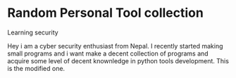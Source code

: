# Random Personal Tool collection
Learning security

Hey i am a cyber security enthusiast from Nepal. I recently started making small programs and i want make a decent collection of programs and acquire some level of decent knownledge in python tools development. This is the modified one.
